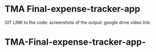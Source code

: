 # TMA Final-expense-tracker-app

GIT LINK to the code:
screenshots of the output:
google drive video link:
# TMA-Final-expense-tracker-app-
